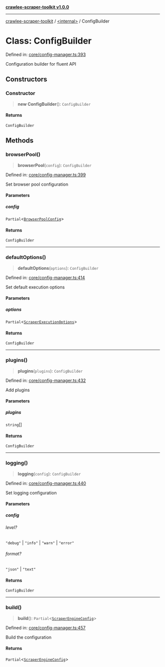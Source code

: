 [**crawlee-scraper-toolkit v1.0.0**](../../README.md)

***

[crawlee-scraper-toolkit](../../globals.md) / [\<internal\>](../README.md) / ConfigBuilder

# Class: ConfigBuilder

Defined in: [core/config-manager.ts:393](https://github.com/devalexanderdaza/crawlee-scraper-toolkit/blob/main/src/core/config-manager.ts#L393)

Configuration builder for fluent API

## Constructors

### Constructor

> **new ConfigBuilder**(): `ConfigBuilder`

#### Returns

`ConfigBuilder`

## Methods

### browserPool()

> **browserPool**(`config`): `ConfigBuilder`

Defined in: [core/config-manager.ts:399](https://github.com/devalexanderdaza/crawlee-scraper-toolkit/blob/main/src/core/config-manager.ts#L399)

Set browser pool configuration

#### Parameters

##### config

`Partial`\<[`BrowserPoolConfig`](../../interfaces/BrowserPoolConfig.md)\>

#### Returns

`ConfigBuilder`

***

### defaultOptions()

> **defaultOptions**(`options`): `ConfigBuilder`

Defined in: [core/config-manager.ts:414](https://github.com/devalexanderdaza/crawlee-scraper-toolkit/blob/main/src/core/config-manager.ts#L414)

Set default execution options

#### Parameters

##### options

`Partial`\<[`ScraperExecutionOptions`](../../interfaces/ScraperExecutionOptions.md)\>

#### Returns

`ConfigBuilder`

***

### plugins()

> **plugins**(`plugins`): `ConfigBuilder`

Defined in: [core/config-manager.ts:432](https://github.com/devalexanderdaza/crawlee-scraper-toolkit/blob/main/src/core/config-manager.ts#L432)

Add plugins

#### Parameters

##### plugins

`string`[]

#### Returns

`ConfigBuilder`

***

### logging()

> **logging**(`config`): `ConfigBuilder`

Defined in: [core/config-manager.ts:440](https://github.com/devalexanderdaza/crawlee-scraper-toolkit/blob/main/src/core/config-manager.ts#L440)

Set logging configuration

#### Parameters

##### config

###### level?

`"debug"` \| `"info"` \| `"warn"` \| `"error"`

###### format?

`"json"` \| `"text"`

#### Returns

`ConfigBuilder`

***

### build()

> **build**(): `Partial`\<[`ScraperEngineConfig`](../../interfaces/ScraperEngineConfig.md)\>

Defined in: [core/config-manager.ts:457](https://github.com/devalexanderdaza/crawlee-scraper-toolkit/blob/main/src/core/config-manager.ts#L457)

Build the configuration

#### Returns

`Partial`\<[`ScraperEngineConfig`](../../interfaces/ScraperEngineConfig.md)\>
